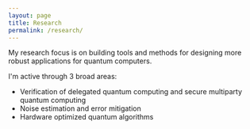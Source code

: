 ```yaml
---
layout: page
title: Research
permalink: /research/
---
```


My research focus is on building tools and methods for designing more robust applications for quantum computers.

I'm active through 3 broad areas:
- Verification of delegated quantum computing and secure multiparty quantum computing
- Noise estimation and error mitigation
- Hardware optimized quantum algorithms


